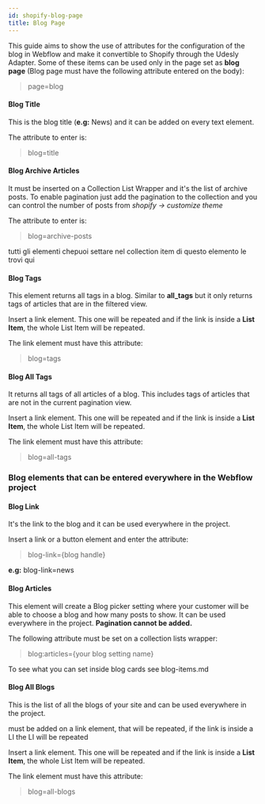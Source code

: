 ```yaml
---
id: shopify-blog-page
title: Blog Page
---
```


This guide aims to show the use of attributes for the configuration of the blog in Webflow and make it convertible to Shopify through the Udesly Adapter.
Some of these items can be used only in the page set as **blog page** (Blog page must have the following attribute entered on the body):

> page=blog


#### Blog Title

This is the blog title (**e.g:** News) and it can be added on every text element.

The attribute to enter is:

> blog=title


#### Blog Archive Articles

It must be inserted on a Collection List Wrapper and it's the list of archive posts. To enable pagination just add the pagination to the collection and you can control the number of posts from *shopify -> customize theme*

The attribute to enter is:

> blog=archive-posts

tutti gli elementi chepuoi settare nel collection item di questo elemento le trovi qui


#### Blog Tags

This element returns all tags in a blog. Similar to **all_tags** but it only returns tags of articles that are in the filtered view.

Insert a link element. This one will be repeated and if the link is inside a **List Item**, the whole List Item will be repeated.

The link element must have this attribute: 

> blog=tags


#### Blog All Tags

It returns all tags of all articles of a blog. This includes tags of articles that are not in the current pagination view.

Insert a link element. This one will be repeated and if the link is inside a **List Item**, the whole List Item will be repeated.

The link element must have this attribute: 

> blog=all-tags



### Blog elements that can be entered everywhere in the Webflow project 

#### Blog Link

It's the link to the blog and it can be used everywhere in the project.

Insert a link or a button element and enter the attribute:

> blog-link={blog handle}

**e.g:** blog-link=news


#### Blog Articles

This element will create a Blog picker setting where your customer will be able to choose a blog and how many posts to show.
It can be used everywhere in the project. **Pagination cannot be added.**

The following attribute must be set on a collection lists wrapper:

> blog:articles={your blog setting name}

To see what you can set inside blog cards see blog-items.md


#### Blog All Blogs

This is the list of all the blogs of your site and can be used everywhere in the project.

must be added on a link element, that will be repeated, if the link is inside a LI the LI will be repeated

Insert a link element. This one will be repeated and if the link is inside a **List Item**, the whole List Item will be repeated.

The link element must have this attribute: 

> blog=all-blogs
